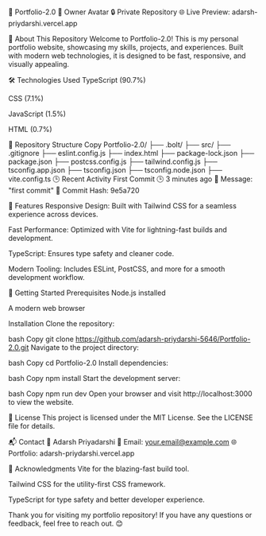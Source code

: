 📁 Portfolio-2.0
👤 Owner Avatar
🔒 Private Repository
🌐 Live Preview: adarsh-priydarshi.vercel.app

🚀 About This Repository
Welcome to Portfolio-2.0! This is my personal portfolio website, showcasing my skills, projects, and experiences. Built with modern web technologies, it is designed to be fast, responsive, and visually appealing.

🛠️ Technologies Used
TypeScript (90.7%)

CSS (7.1%)

JavaScript (1.5%)

HTML (0.7%)

📂 Repository Structure
Copy
Portfolio-2.0/
├── .bolt/
├── src/
├── .gitignore
├── eslint.config.js
├── index.html
├── package-lock.json
├── package.json
├── postcss.config.js
├── tailwind.config.js
├── tsconfig.app.json
├── tsconfig.json
├── tsconfig.node.json
├── vite.config.ts
🕒 Recent Activity
First Commit
🕒 3 minutes ago
📝 Message: "first commit"
🔗 Commit Hash: 9e5a720

🌟 Features
Responsive Design: Built with Tailwind CSS for a seamless experience across devices.

Fast Performance: Optimized with Vite for lightning-fast builds and development.

TypeScript: Ensures type safety and cleaner code.

Modern Tooling: Includes ESLint, PostCSS, and more for a smooth development workflow.

🚀 Getting Started
Prerequisites
Node.js installed

A modern web browser

Installation
Clone the repository:

bash
Copy
git clone https://github.com/adarsh-priydarshi-5646/Portfolio-2.0.git
Navigate to the project directory:

bash
Copy
cd Portfolio-2.0
Install dependencies:

bash
Copy
npm install
Start the development server:

bash
Copy
npm run dev
Open your browser and visit http://localhost:3000 to view the website.

📄 License
This project is licensed under the MIT License. See the LICENSE file for details.

📬 Contact
👤 Adarsh Priyadarshi
📧 Email: your.email@example.com
🌐 Portfolio: adarsh-priydarshi.vercel.app

🙏 Acknowledgments
Vite for the blazing-fast build tool.

Tailwind CSS for the utility-first CSS framework.

TypeScript for type safety and better developer experience.

Thank you for visiting my portfolio repository! If you have any questions or feedback, feel free to reach out. 😊
